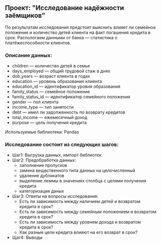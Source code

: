 ## Проект: "Исследование надёжности заёмщиков"
По результатам исследования предстоит выяснить влияет ли семейное положение и количество детей клиента на факт погашения кредита в срок. 
Распологаем данными от банка — статистика о платёжеспособности клиентов.

### Описание данных:
- children — количество детей в семье
- days_employed — общий трудовой стаж в днях
- dob_years — возраст клиента в годах
- education — уровень образования клиента
- education_id — идентификатор уровня образования
- family_status — семейное положение
- family_status_id — идентификатор семейного положения
- gender — пол клиента
- income_type — тип занятости
- debt — имел ли задолженность по возврату кредитов
- total_income — ежемесячный доход
- purpose — цель получения кредита

Используемые библиотеки: Pandas

### Исследование состоит из следующих шагов:
- Шаг1: Выгрузка данных, импорт библиотек
- Шаг2: Предобработка данных:
  - заполнение пропусков
  - замена вещественного типа данных на целочисленный
  - удаление дубликатов
  - выделение леммы в значениях столбца с целями получения кредита
  - категоризация даных
 - Шаг3: Ответы на вопросы исследования:
    - Есть ли зависимость между наличием детей и возвратом кредита в срок?
    - Есть ли зависимость между семейным положением и возвратом кредита в срок?
    - Есть ли зависимость между уровнем дохода и возвратом кредита в срок?
    - Как разные цели кредита влияют на его возврат в срок?
 - Щаг4: Выводы
